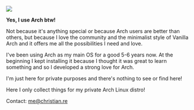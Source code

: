 ![](https://cloud.sda.wtf/arch-ultras2.png)

**Yes, I use Arch btw!** 

Not because it's anything special or because Arch users are better than others, but because I love the community and the minimalist style of Vanilla Arch and it offers me all the possibilities I need and love.

I've been using Arch as my main OS for a good 5-6 years now. At the beginning I kept installing it because I thought it was great to learn something and so I developed a strong love for Arch.

I'm just here for private purposes and there's nothing to see or find here!

Here I only collect things for my private Arch Linux distro!

Contact: me@christian.re


